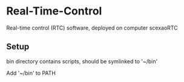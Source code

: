 
# Real-Time-Control

Real-time control (RTC) software, deployed on computer scexaoRTC

## Setup

bin directory contains scripts, should be symlinked to '~/bin'

Add '~/bin' to PATH


